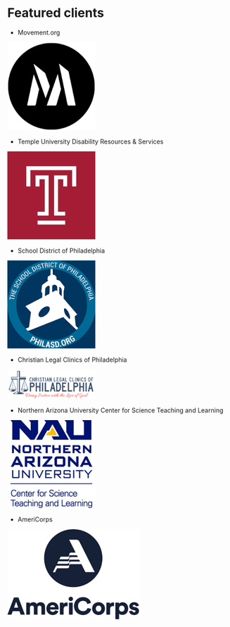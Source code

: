 # Featured clients

- Movement.org

<img src="movement logo.jpg" alt="Movement.org logo" width="200"/>

- Temple University Disability Resources & Services

<img src="Temple Logo.jpg" alt="Temple University logo" width="200"/>

- School District of Philadelphia

<img src="sdop logo.png" alt="School District of Philadelphia logo" width="200"/>

- Christian Legal Clinics of Philadelphia

<img src="clcp logo.png" alt="Christian Legal Clinics of Philadelphia logo" width="200"/>

- Northern Arizona University Center for Science Teaching and Learning

<img src="nau cstl logo.jpeg" alt="NAU CSTL logo" width="200"/>

- AmeriCorps

<img src="americorps logo.png" alt="AmeriCorps logo" width="300"/>

